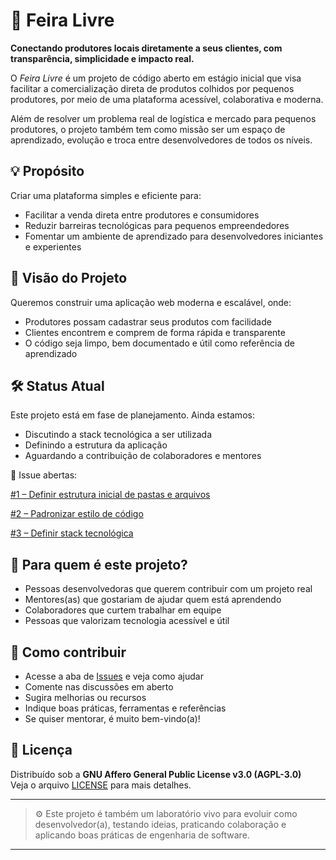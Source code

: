 # 🌱 Feira Livre

**Conectando produtores locais diretamente a seus clientes, com transparência, simplicidade e impacto real.**

O *Feira Livre* é um projeto de código aberto em estágio inicial que visa facilitar a comercialização direta de produtos colhidos por pequenos produtores, por meio de uma plataforma acessível, colaborativa e moderna.

Além de resolver um problema real de logística e mercado para pequenos produtores, o projeto também tem como missão ser um espaço de aprendizado, evolução e troca entre desenvolvedores de todos os níveis.

## 💡 Propósito

Criar uma plataforma simples e eficiente para:

- Facilitar a venda direta entre produtores e consumidores
- Reduzir barreiras tecnológicas para pequenos empreendedores
- Fomentar um ambiente de aprendizado para desenvolvedores iniciantes e experientes

## 🚀 Visão do Projeto

Queremos construir uma aplicação web moderna e escalável, onde:

- Produtores possam cadastrar seus produtos com facilidade
- Clientes encontrem e comprem de forma rápida e transparente
- O código seja limpo, bem documentado e útil como referência de aprendizado

## 🛠 Status Atual

Este projeto está em fase de planejamento. Ainda estamos:

- Discutindo a stack tecnológica a ser utilizada
- Definindo a estrutura da aplicação
- Aguardando a contribuição de colaboradores e mentores

🔎 Issue abertas:

[#1 – Definir estrutura inicial de pastas e arquivos](https://github.com/FelipeReisCabral/feira-livre-app/issues/1)

[#2 – Padronizar estilo de código](https://github.com/FelipeReisCabral/feira-livre-app/issues/2)

[#3 – Definir stack tecnológica](https://github.com/FelipeReisCabral/feira-livre-app/issues/3)

## 👥 Para quem é este projeto?

- Pessoas desenvolvedoras que querem contribuir com um projeto real
- Mentores(as) que gostariam de ajudar quem está aprendendo
- Colaboradores que curtem trabalhar em equipe
- Pessoas que valorizam tecnologia acessível e útil

## 🤝 Como contribuir

- Acesse a aba de [Issues](https://github.com/FelipeReisCabral/feira-livre-app/issues) e veja como ajudar
- Comente nas discussões em aberto
- Sugira melhorias ou recursos
- Indique boas práticas, ferramentas e referências
- Se quiser mentorar, é muito bem-vindo(a)!

## 📄 Licença

Distribuído sob a **GNU Affero General Public License v3.0 (AGPL-3.0)**  
Veja o arquivo [LICENSE](https://github.com/FelipeReisCabral/feira-livre-app?tab=AGPL-3.0-1-ov-file) para mais detalhes.

---

> ⚙️ Este projeto é também um laboratório vivo para evoluir como desenvolvedor(a), testando ideias, praticando colaboração e aplicando boas práticas de engenharia de software.

---

